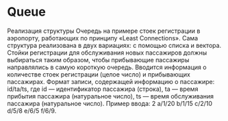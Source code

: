 # Queue
Реализация структуры Очередь на примере стоек регистрации в аэропорту, работающих по принципу «Least Connections». Сама структура реализована в двух вариациях: с помощью списка и вектора. Стойки регистрации для обслуживания новых пассажиров должны выбираться таким образом,
чтобы прибывающие пассажиры направлялись в самую короткую
очередь.
Вводится информация о количестве стоек регистрации (целое
число) и прибывающих пассажирах. Формат записи, содержащей
информацию о пассажире: id/ta/ts, где id — идентификатор
пассажира (строка), ta — время прибытия пассажира (натуральное число), ts — время обслуживания пассажира (натуральное
число).
Пример ввода: 2 a/1/20 b/1/15 c/2/10 d/5/8 e/6/5
f/6/9.
